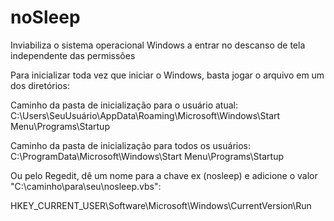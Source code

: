 # noSleep
Inviabiliza o sistema operacional Windows a entrar no descanso de tela independente das permissões

Para inicializar toda vez que iniciar o Windows, basta jogar o arquivo em um dos diretórios:

Caminho da pasta de inicialização para o usuário atual:
C:\Users\SeuUsuário\AppData\Roaming\Microsoft\Windows\Start Menu\Programs\Startup

Caminho da pasta de inicialização para todos os usuários:
C:\ProgramData\Microsoft\Windows\Start Menu\Programs\Startup

Ou pelo Regedit, dê um nome para a chave ex (nosleep) e adicione o valor "C:\caminho\para\seu\nosleep.vbs":

HKEY_CURRENT_USER\Software\Microsoft\Windows\CurrentVersion\Run

